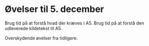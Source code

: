 # Øvelser til 5. december

Brug tid på at forstå hvad der kræves i A5.
Brug tid på at forstå den udleverede kildetekst til A5.

Overskydende øvelser fra tidligere.
